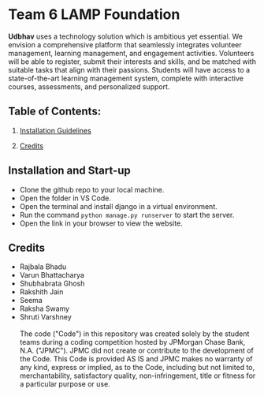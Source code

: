 # **Team 6 LAMP Foundation**

**Udbhav** uses a technology solution which is ambitious yet essential. We envision a comprehensive platform that seamlessly integrates volunteer management, learning management, and engagement activities. Volunteers will be able to register, submit their interests and skills, and be matched with suitable tasks that align with their passions. Students will have access to a state-of-the-art learning management system, complete with interactive courses, assessments, and personalized support. 



## **Table of Contents:**

1. [Installation Guidelines](#installation-and-start-up)
<!-- 3. [Tutorial Video](#tutorial-video) -->
<!-- 4. [Understanding the DB](#understanding-the-db) -->
<!-- 5. [Advanced Options](#advanced-options) -->
<!-- 7. [Warnings](#warnings) -->
2. [Credits](#credits)
<!-- 9. [Licence](#licence) -->



##  **Installation and Start-up**
- Clone the github repo to your local machine.
- Open the folder in VS Code.
- Open the terminal and install django in a virtual environment.
- Run the command `python manage.py runserver` to start the server.
- Open the link in your browser to view the website.



## **Credits**
- Rajbala Bhadu	
- Varun Bhattacharya	
- Shubhabrata Ghosh	
- Rakshith Jain	
- Seema	
- Raksha Swamy	
- Shruti Varshney <br /> <br /> The code ("Code") in this repository was created solely by the student teams during a coding competition hosted by JPMorgan Chase Bank, N.A. ("JPMC"). JPMC did not create or contribute to the development of the Code. This Code is provided AS IS and JPMC makes no warranty of any kind, express or implied, as to the Code, including but not limited to, merchantability, satisfactory quality, non-infringement, title or fitness for a particular purpose or use.